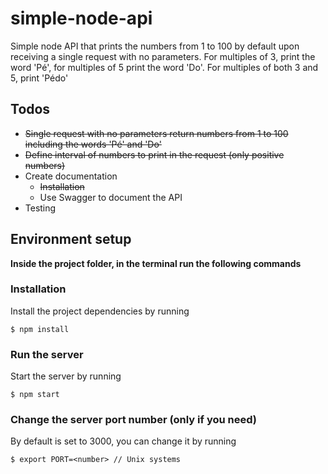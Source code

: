 # simple-node-api

Simple node API that prints the numbers from 1 to 100 by default upon receiving a single request with no parameters.
For multiples of 3, print the word 'Pé', for multiples of 5 print the word 'Do'. For multiples of both 3 and 5, print 'Pédo'

## Todos

- ~~Single request with no parameters return numbers from 1 to 100 including the words 'Pé' and 'Do'~~
- ~~Define interval of numbers to print in the request (only positive numbers)~~
- Create documentation
    - ~~Installation~~
    - Use Swagger to document the API
- Testing

## Environment setup

**Inside the project folder, in the terminal run the following commands**  

### Installation
Install the project dependencies by running 
```
$ npm install
```

### Run the server
Start the server by running
```
$ npm start
```

### Change the server port number (only if you need)
By default is set to 3000, you can change it by running

```
$ export PORT=<number> // Unix systems
```